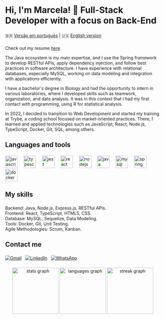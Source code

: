 <h1 align="left">Hi, I'm Marcela! 👋 Full-Stack Developer with a focus on Back-End</h1>

###

🇧🇷 [Versão em português](README.md) | 🇺🇸 [English version](README_EN.md)

###

Check out my resume [here](https://drive.google.com/file/d/1I4dc1KjOjN74COADEcoexIUlL3CQKKEH/view?usp=sharing).

The Java ecosystem is my main expertise, and I use the Spring framework to develop RESTful APIs, apply dependency injection, and follow best practices in software architecture. I have experience with relational databases, especially MySQL, working on data modeling and integration with applications efficiently.

I have a bachelor's degree in Biology and had the opportunity to intern in various laboratories, where I developed skills such as teamwork, organization, and data analysis. It was in this context that I had my first contact with programming, using R for statistical analysis.

In 2022, I decided to transition to Web Development and started my training at Trybe, a coding school focused on market-oriented practices. There, I learned and applied technologies such as JavaScript, React, Node.js, TypeScript, Docker, Git, SQL, among others.

###

<h2 align="left">Languages and tools</h2>

###

<div align="left">
  <img src="https://cdn.jsdelivr.net/gh/devicons/devicon/icons/javascript/javascript-original.svg" height="40" alt="javascript logo"  />
  <img width="12" />
  <img src="https://cdn.jsdelivr.net/gh/devicons/devicon/icons/typescript/typescript-original.svg" height="40" alt="typescript logo"  />
  <img width="12" />
  <img src="https://cdn.jsdelivr.net/gh/devicons/devicon/icons/jest/jest-plain.svg" height="40" alt="jest logo"  />
  <img width="12" />
  <img src="https://cdn.jsdelivr.net/gh/devicons/devicon/icons/react/react-original.svg" height="40" alt="react logo"  />
  <img width="12" />
  <img src="https://cdn.jsdelivr.net/gh/devicons/devicon/icons/nodejs/nodejs-original.svg" height="40" alt="nodejs logo"  />
  <img width="12" />
  <img src="https://cdn.jsdelivr.net/gh/devicons/devicon/icons/java/java-original.svg" height="40" alt="java logo"  />
  <img width="12" />
  <img src="https://cdn.jsdelivr.net/gh/devicons/devicon/icons/mysql/mysql-original.svg" height="40" alt="mysql logo"  />
  <img width="12" />
  <img src="https://cdn.jsdelivr.net/gh/devicons/devicon/icons/spring/spring-original.svg" height="40" alt="spring logo"  />
  <img width="12" />
  <img src="https://cdn.jsdelivr.net/gh/devicons/devicon/icons/docker/docker-original.svg" height="40" alt="docker logo"  />
</div>

###

<h2 align="left">My skills</h2>

###

<p align="left">Backend: Java, Node.js, Express.js, RESTful APIs.<br>Frontend: React, TypeScript, HTML5, CSS.<br>Database: MySQL, Sequelize, Data Modeling.<br>Tools: Docker, Git, Unit Testing.<br>Agile Methodologies: Scrum, Kanban.</p>

###

<h2 align="left">Contact me</h2>

###

[![Gmail](https://raw.githubusercontent.com/maurodesouza/profile-readme-generator/master/src/assets/icons/social/gmail/default.svg)](mailto:marcela.adriany@gmail.com)&nbsp;&nbsp;
[![LinkedIn](https://raw.githubusercontent.com/maurodesouza/profile-readme-generator/master/src/assets/icons/social/linkedin/default.svg)](https://www.linkedin.com/in/marcelaadriany/)&nbsp;&nbsp;
[![WhatsApp](https://raw.githubusercontent.com/maurodesouza/profile-readme-generator/master/src/assets/icons/social/whatsapp/default.svg)](https://wa.me/5521964029152)
###

<div align="center">
  <img src="https://github-readme-stats.vercel.app/api?username=marcelaadriany&hide_title=false&hide_rank=false&show_icons=true&include_all_commits=true&count_private=true&disable_animations=false&theme=dracula&locale=en&hide_border=false&order=1" height="150" alt="stats graph"  />
  <img src="https://github-readme-stats.vercel.app/api/top-langs?username=marcelaadriany&locale=en&hide_title=false&layout=compact&card_width=320&langs_count=5&theme=dracula&hide_border=false&order=2" height="150" alt="languages graph"  />
  <img src="https://streak-stats.demolab.com?user=marcelaadriany&locale=en&mode=daily&theme=dracula&hide_border=false&border_radius=5&order=3" height="150" alt="streak graph"  />
</div>
